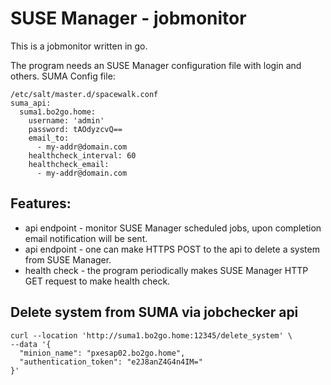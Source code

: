 # SUSE Manager - jobmonitor

This is a jobmonitor written in go.

The program needs an SUSE Manager configuration file with login and others.
SUMA Config file:
```
/etc/salt/master.d/spacewalk.conf 
suma_api:
  suma1.bo2go.home:
    username: 'admin'
    password: tAOdyzcvQ==
    email_to:
      - my-addr@domain.com
    healthcheck_interval: 60
    healthcheck_email:
      - my-addr@domain.com
```

## Features:
* api endpoint - monitor SUSE Manager scheduled jobs, upon completion email notification will be sent.
* api endpoint - one can make HTTPS POST to the api to delete a system from SUSE Manager.
* health check - the program periodically makes SUSE Manager HTTP GET request to make health check.

## Delete system from SUMA via jobchecker api
```
curl --location 'http://suma1.bo2go.home:12345/delete_system' \
--data '{
  "minion_name": "pxesap02.bo2go.home",
  "authentication_token": "e2J8anZ4G4n4IM="
}'
```

